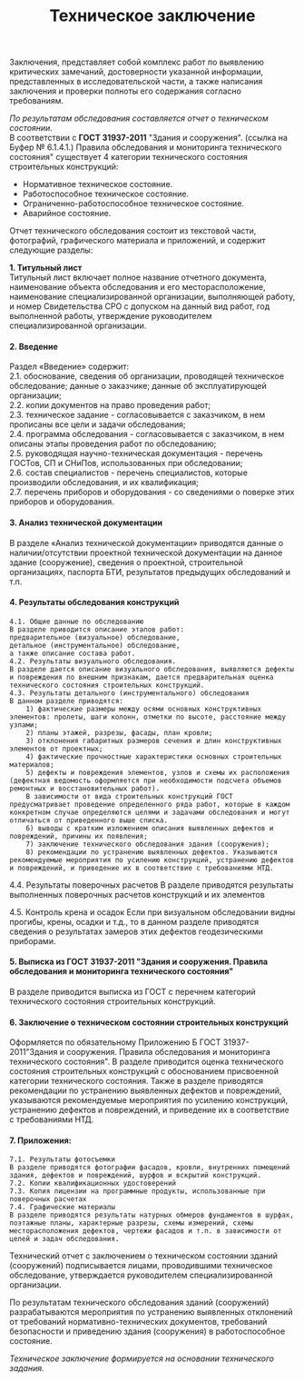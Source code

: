 ﻿---
title: Техническое заключение
cat: 1
sortid: 1.4
submenu: true
---

Заключения, представляет собой комплекс работ по выявлению критических замечаний, достоверности указанной информации, представленных в исследовательской части, а также написания заключения и проверки полноты его содержания согласно требованиям.


_По результатам обследования составляется отчет о техническом состоянии._  
В соответствии с __ГОСТ 31937-2011__ "Здания и сооружения". (ссылка на Буфер № 6.1.4.1.) Правила обследования и мониторинга технического состояния" существует 4 категории технического состояния строительных конструкций:
- Нормативное техническое состояние.
- Работоспособное техническое состояние.
- Ограниченно-работоспособное техническое состояние.
- Аварийное состояние.


Отчет технического обследования состоит из текстовой части, фотографий, графического материала и приложений, и содержит следующие разделы:

**1. Титульный лист**  
Титульный лист включает полное название отчетного документа, наименование объекта обследования и его месторасположение, наименование специализированной организации, выполняющей работу, и номер Свидетельства СРО с допуском на данный вид работ, год выполненной работы, утверждение руководителем специализированной организации.
#### 2. Введение
Раздел «Введение» содержит:     
 2.1. обоснование, сведения об организации, проводящей техническое обследование; данные о заказчике; данные об эксплуатирующей организации;    
 2.2. копии документов на право проведения работ;  
 2.3. техническое задание - согласовывается с заказчиком, в нем прописаны все цели и задачи обследования;  
 2.4. программа обследования - согласовывается с заказчиком, в нем описаны этапы проведения работ по обследованию;      
 2.5. руководящая научно-техническая документация - перечень ГОСТов, СП и СНиПов, использованных при обследовании;    
 2.6. состав специалистов - перечень специалистов, которые производили обследования, и их квалификация;    
 2.7. перечень приборов и оборудования - со сведениями о поверке этих приборов и оборудования.    
#### 3. Анализ технической документации
В разделе «Анализ технической документации» приводятся данные о наличии/отсутствии проектной технической документации на данное здание (сооружение), сведения о проектной, строительной организациях, паспорта БТИ, результатов предыдущих обследований и т.п.
#### 4. Результаты обследования конструкций
    4.1. Общие данные по обследованию
    В разделе приводится описание этапов работ:
    предварительное (визуальное) обследование,
    детальное (инструментальное) обследование,
    а также описание состава работ.
    4.2. Результаты визуального обследования.
    В разделе дается описание визуального обследования, выявляются дефекты и повреждения по внешним признакам, дается предварительная оценка технического состояния строительных конструкций.
    4.3. Результаты детального (инструментального) обследования
    В данном разделе приводятся:
        1) фактические размеры между осями основных конструктивных элементов: пролеты, шаги колонн, отметки по высоте, расстояние между узлами;
        2) планы этажей, разрезы, фасады, план кровли;
        3) отклонения габаритных размеров сечения и длин конструктивных элементов от проектных;
        4) фактические прочностные характеристики основных строительных материалов;
        5) дефекты и повреждения элементов, узлов и схемы их расположения (дефектная ведомость оформляется при необходимости подсчета объемов ремонтных и восстановительных работ).
        В зависимости от вида строительных конструкций ГОСТ предусматривает проведение определенного ряда работ, которые в каждом конкретном случае определяются целями и задачами обследования и могут отличаться от приведенного выше списка.
        6) выводы с кратким изложением описания выявленных дефектов и повреждений, причины их появления;
        7) заключение технического обследования здания (сооружения);
        8) рекомендации по устранению выявленных дефектов. Указываются рекомендуемые мероприятия по усилению конструкций, устранению дефектов и повреждений, и приведение их в соответствие с требованиями НТД.

4.4. Результаты поверочных расчетов
В разделе приводятся результаты выполненных поверочных расчетов конструкций и их элементов

4.5. Контроль крена и осадок
Если при визуальном обследовании видны прогибы, крены, осадки и т.д., то в данном разделе приводятся сведения о результатах замеров этих дефектов геодезическими приборами.

#### 5. Выписка из ГОСТ 31937-2011 "Здания и сооружения. Правила обследования и мониторинга технического состояния"
В разделе приводится выписка из ГОСТ с перечнем категорий технического состояния строительных конструкций.

#### 6. Заключение о техническом состоянии строительных конструкций
Оформляется по обязательному Приложению Б ГОСТ 31937-2011"Здания и сооружения. Правила обследования и мониторинга технического состояния".
В разделе приводится оценка технического состояния строительных конструкций с обоснованием присвоенной категории технического состояния.
Также в разделе приводятся рекомендации по устранению выявленных дефектов и повреждений, указываются рекомендуемые мероприятия по усилению конструкций, устранению дефектов и повреждений, и приведение их в соответствие с требованиями НТД.

#### 7. Приложения:
    7.1. Результаты фотосъемки
    В разделе приводятся фотографии фасадов, кровли, внутренних помещений здания, дефектов и повреждений, шурфов и вскрытий конструкций.
    7.2. Копии квалификационных удостоверений
    7.3. Копия лицензии на программные продукты, использованные при поверочных расчетах
    7.4. Графические материалы
    В разделе приводятся результаты натурных обмеров фундаментов в шурфах, поэтажные планы, характерные разрезы, схемы измерений, схемы месторасположения дефектов, чертежи фасадов и т.п. в зависимости от целей и задач обследования.

Технический отчет с заключением о техническом состоянии зданий (сооружений) подписывается лицами, проводившими техническое обследование, утверждается руководителем специализированной организации.

По результатам технического обследования зданий (сооружений) разрабатываются мероприятия по устранению выявленных отклонений от требований нормативно-технических документов, требований безопасности и приведению здания (сооружения) в работоспособное состояние.


*Техническое заключение формируется на основании технического задания.*


